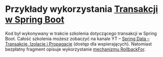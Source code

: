 # Przykłady wykorzystania [Transakcji w Spring Boot](https://bykowski.pl/transakcje-w-spring-boot/)
Kod był wykonywany w trakcie szkolenia dotyczącego transakcji w Spring Boot. 
Całość szkolenia możesz zobaczyć na kanale YT – [Spring Data – Transakcje, Izolacje i Propagacje](https://youtu.be/cULbLj9PBAE)
(dostęp dla wspierających). Natomiast bezpłatny fragment opisuje wykorzystanie [mechanizmu RollbackFor](https://youtu.be/irThqrb_cnc).
